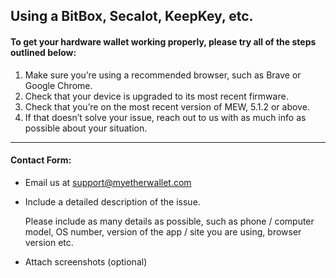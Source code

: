 ## Using a BitBox, Secalot, KeepKey, etc.

#### To get your hardware wallet working properly, please try all of the steps outlined below:

1. Make sure you’re using a recommended browser, such as Brave or Google Chrome.
2. Check that your device is upgraded to its most recent firmware.
3. Check that you’re on the most recent version of MEW, 5.1.2 or above.
4. If that doesn’t solve your issue, reach out to us with as much info as possible about your situation.

* * *

#### Contact Form:

- Email us at support@myetherwallet.com

- <p>Include a detailed description of the issue.<p>
  <note>Please include as many details as possible, such as phone / computer model, OS number, version of the app / site you are using, browser version etc.</note>

- Attach screenshots (optional)
